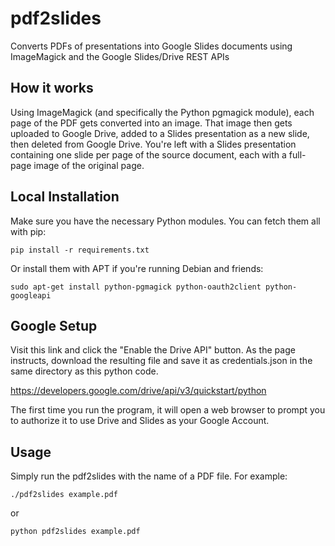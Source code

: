 # pdf2slides

Converts PDFs of presentations into Google Slides documents using
ImageMagick and the Google Slides/Drive REST APIs

## How it works

Using ImageMagick (and specifically the Python pgmagick module), each page
of the PDF gets converted into an image.  That image then gets uploaded to
Google Drive, added to a Slides presentation as a new slide, then deleted
from Google Drive.  You're left with a Slides presentation containing one
slide per page of the source document, each with a full-page image of the
original page.

## Local Installation

Make sure you have the necessary Python modules.  You can fetch them all
with pip:

`pip install -r requirements.txt`

Or install them with APT if you're running Debian and friends:

`sudo apt-get install python-pgmagick python-oauth2client python-googleapi`

## Google Setup

Visit this link and click the "Enable the Drive API" button.  As the page
instructs, download the resulting file and save it as credentials.json in
the same directory as this python code.

https://developers.google.com/drive/api/v3/quickstart/python

The first time you run the program, it will open a web browser to prompt you
to authorize it to use Drive and Slides as your Google Account.

## Usage

Simply run the pdf2slides with the name of a PDF file. For example:

`./pdf2slides example.pdf`

or

`python pdf2slides example.pdf`
